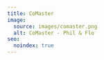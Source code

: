 ```yaml
---
title: CoMaster
image:
  source: images/comaster.png
  alt: CoMaster - Phil & Flo
seo:
  noindex: true
---
```

